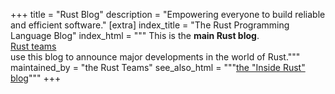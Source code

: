 +++
title = "Rust Blog"
description = "Empowering everyone to build reliable and efficient software."
[extra]
index_title = "The Rust Programming Language Blog"
index_html = """
This is the <b>main Rust blog</b>. \
<a href="https://www.rust-lang.org/governance/">Rust teams</a> \
use this blog to announce major developments in the world of Rust."""
maintained_by = "the Rust Teams"
see_also_html = """<a href="inside-rust/index.html">the &quot;Inside Rust&quot; blog</a>"""
+++
